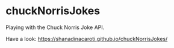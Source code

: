 # chuckNorrisJokes
Playing with the Chuck Norris Joke API. 

Have a look:
https://shanadinacaroti.github.io/chuckNorrisJokes/
